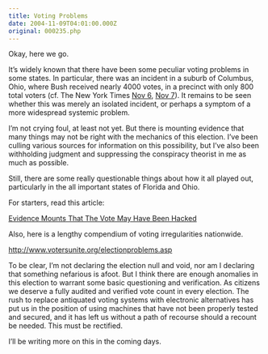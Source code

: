 ```yaml
---
title: Voting Problems
date: 2004-11-09T04:01:00.000Z
original: 000235.php
---
```


Okay, here we go.

It’s widely known that there have been some peculiar voting problems in some states. In particular, there was an incident in a suburb of Columbus, Ohio, where Bush received nearly 4000 votes, in a precinct with only 800 total voters (cf. The New York Times <a href="http://www.nytimes.com/2004/11/06/politics/campaign/06ohio.html">Nov 6</a>, <a href="http://www.nytimes.com/2004/11/07/politics/campaign/07elect.html">Nov 7</a>). It remains to be seen whether this was merely an isolated incident, or perhaps a symptom of a more widespread systemic problem.

I’m not crying foul, at least not yet. But there is mounting evidence that many things may not be right with the mechanics of this election. I’ve been culling various sources for information on this possibility, but I’ve also been withholding judgment and suppressing the conspiracy theorist in me as much as possible.

Still, there are some really questionable things about how it all played out, particularly in the all important states of Florida and Ohio.

For starters, read this article:

<a href="http://www.commondreams.org/headlines04/1106-30.htm">Evidence Mounts That The Vote May Have Been Hacked</a>

Also, here is a lengthy compendium of voting irregularities nationwide.

<a href="http://www.votersunite.org/electionproblems.asp">http://www.votersunite.org/electionproblems.asp</a>

To be clear, I’m not declaring the election null and void, nor am I declaring that something nefarious is afoot. But I think there are enough anomalies in this election to warrant some basic questioning and verification. As citizens we deserve a fully audited and verified vote count in every election. The rush to replace antiquated voting systems with electronic alternatives has put us in the position of using machines that have not been properly tested and secured, and it has left us without a path of recourse should a recount be needed. This must be rectified.

I’ll be writing more on this in the coming days.

<!-- <div class="commentdivider"></div><span class="commentheader">3 Comments</span>

<div class="commentdivider">
<span class="commentauthorbox">Posted by <a href="http://www.pascal.com/cgi-bin/mt/mt-comments.cgi?__mode=red&id=855">jon</a></span>
<span class="commentdatebox">Tuesday, November  9, 2004</span>
<span class="commenttimebox"> 2:06 PM</span>
</div>
<div class="commentbody">At this point, I am convinced that the election was stolen.

Here are just a few examples that were known on Nov 5 and included in a letter to the GAO by 3 members of Congress:

In Columbus, Ohio, an electronic voting system gave President Bush nearly 4,000 extra votes. “Machine Error Gives Bush Extra Ohio Votes,” Associated Press, November 5.

An electronic tally of a South Florida gambling ballot initiative failed to record thousands of votes. “South Florida OKs Slot Machines Proposal,” Id.

In one North Carolina county, more than 4,500 votes were lost because officials mistakenly believed a computer that stored ballots could hold more data that it did. “Machine Error Gives Bush Extra Ohio Votes,” Id.

In San Francisco, a glitch occurred with voting machines software that resulted in some votes being left uncounted. Id.

In Florida, there was a substantial drop off in Democratic votes in proportion to voter registration in counties utilizing optical scan machines that was apparently not present in counties using other mechanisms. <a href="http://ustogether.org/election04/florida_vote_patt.htm">http://ustogether.org/election04/florida_vote_patt.htm</a>

The House Judiciary Committee Democratic staff has received numerous reports from Youngstown, Ohio that voters who attempted to cast a vote for John Kerry on electronic voting machines saw that their votes were instead recorded as votes for George W. Bush. In South Florida, Congressman Wexler�s staff received numerous reports from voters in Palm Beach, Broward and Dade Counties that they attempted to select John Kerry but George Bush appeared on the screen. CNN has reported that a dozen voters in six states, particularly Democrats in Florida, reported similar problems. This was among over one thousand such problems reported. “Touchscreen Voting Problems Reported,” Associated Press, November 5.

Excessively long lines were a frequent problem throughout the nation in Democratic precincts, particularly in Florida and Ohio. In one Ohio voting precinct serving students from Kenyon College, some voters were required to wait more than eight hours to vote. “All Eyes on Ohio,” Dan Lothian, CNN, November 3, <a href="http://www.cnn.com/2004/ALLPOLITICS/blog/1...blog/index.htm..">http://www.cnn.com/2004/ALLPOLITICS/blog/1…blog/index.htm..</a>

here are a few links for more info:

<a href="http://bellaciao.org/en/article.php3?id_article=4194">http://bellaciao.org/en/article.php3?id_article=4194</a>

<a href="http://www.democraticunderground.com/discuss/duboard.php?az=view_all&address=104x2636130">http://www.democraticunderground.com/discuss/duboard.php?az=view_all&address=104x2636130</a></div>

<div class="commentdivider">
<span class="commentauthorbox">Posted by an anonymous coward</span>
<span class="commentdatebox">Wednesday, November 10, 2004</span>
<span class="commenttimebox"> 9:45 PM</span>
</div>
<div class="commentbody">its pretty kool that i found a website that is my name!!      i was wondering are you a person or what is the?  is this like a website for something or is this a persons actual page?     </div>
<div class="commentdivider">
<span class="commentauthorbox">Posted by an anonymous coward</span>
<span class="commentdatebox">Wednesday, November 10, 2004</span>
<span class="commenttimebox"> 9:50 PM</span>
</div>
<div class="commentbody">it was a rip that bush won. he only won because all the rich ass people want to get more money while the people who are not financially stable get worse. i feel that we should have a new election, mostly after we kick bush out of the compotion!!! yup i think a women should be president.   i herd that clintons wife was running but she didnt make it to the stage for her to run. i also think a black man or women should be president because we need change in America, its only becoming a war zone!!!   but this is not my matter!!! cause i CANT VOTE!! </div> -->
